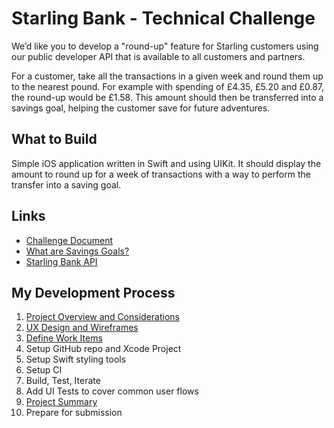 # Starling Bank - Technical Challenge

We’d like you to develop a "round-up" feature for Starling customers using our
public developer API that is available to all customers and partners.

For a customer, take all the transactions in a given week and round them up to
the nearest pound. For example with spending of £4.35, £5.20 and £0.87, the
round-up would be £1.58. This amount should then be transferred into a savings
goal, helping the customer save for future adventures.

## What to Build

Simple iOS application written in Swift and using UIKit. It should display the
amount to round up for a week of transactions with a way to perform the
transfer into a saving goal.

## Links

* [Challenge Document](./Starling_Bank_Engineering__Technical_Challenge.pdf)
* [What are Savings Goals?](https://www.starlingbank.com/features/saving-spaces/)
* [Starling Bank API](https://developer.starlingbank.com/docs/aisp)

## My Development Process

1. [Project Overview and Considerations](docs/OVERVIEW.md)
2. [UX Design and Wireframes](docs/WIREFRAMES.md)
3. [Define Work Items](docs/WORKITEMS.md)
4. Setup GitHub repo and Xcode Project
5. Setup Swift styling tools
6. Setup CI
7. Build, Test, Iterate
8. Add UI Tests to cover common user flows
9. [Project Summary](docs/PROJECT-SUMMARY.md)
10. Prepare for submission
